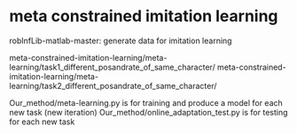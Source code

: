 # meta constrained imitation learning

robInfLib-matlab-master: generate data for imitation learning

meta-constrained-imitation-learning/meta-learning/task1_different_posandrate_of_same_character/
meta-constrained-imitation-learning/meta-learning/task2_different_posandrate_of_same_character/

Our_method/meta-learning.py is for training and produce a model for each new task (new iteration)
Our_method/online_adaptation_test.py is for testing for each new task